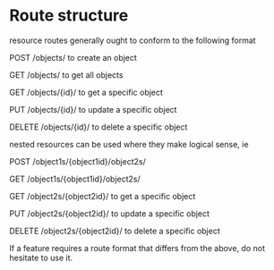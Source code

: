 # Route structure

resource routes generally ought to conform to the following format

POST /objects/ to create an object

GET /objects/ to get all objects

GET /objects/{id}/ to get a specific object

PUT /objects/{id}/ to update a specific object

DELETE /objects/{id}/ to delete a specific object


nested resources can be used where they make logical sense, ie

POST /object1s/{object1id}/object2s/

GET /object1s/{object1id}/object2s/

GET /object2s/{object2id}/ to get a specific object

PUT /object2s/{object2id}/ to update a specific object

DELETE /object2s/{object2id}/ to delete a specific object

If a feature requires a route format that differs from the above, do not hesitate to use it.